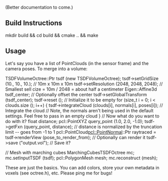 (Better documentation to come.)

Build Instructions
------------------------
mkdir build && cd build && cmake .. && make

Usage
-----
Let's say you have a list of PointClouds (in the sensor frame) and the camera poses. To merge into a volume:

TSDFVolumeOctree::Ptr tsdf (new TSDFVolumeOctree);
tsdf->setGridSize (10., 10., 10.); // 10m x 10m x 10m
tsdf->setResolution (2048, 2048, 2048); // Smallest sell cize = 10m / 2048 = about half a centimeter
Eigen::Affine3d tsdf_center; // Optionally offset the center
tsdf->setGlobalTransform (tsdf_center);
tsdf->reset (); // Initialize it to be empty
for (size_t i = 0; i < clouds.size (); i++)
{
  tsdf->integrateCloud (clouds[i], normals[i], poses[i]); // Integrate the cloud
  // Note, the normals aren't being used in the default settings. Feel free to pass in an empty cloud
}
// Now what do you want to do with it? 
float distance; pcl::PointXYZ query_point (1.0, 2.0, -1.0);
tsdf->getFxn (query_point, distance); // distance is normalized by the truncation limit -- goes from -1 to 1
pcl::PointCloud<pcl::PointNormal>::Ptr raytraced = tsdf->renderView (pose_to_render_from); // Optionally can render it
tsdf->save ("output.vol"); // Save it?

// Mesh with marching cubes
MarchingCubesTSDFOctree mc;
mc.setInputTSDF (tsdf);
pcl::PolygonMesh mesh;
mc.reconstruct (mesh);

These are just the basics. You can add colors, store your own metadata in voxels (see octree.h), etc. Please ping me for bugs!

